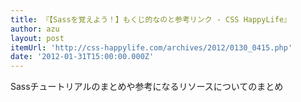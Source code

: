 ```yaml
---
title: 『【Sassを覚えよう！】もくじ的なのと参考リンク - CSS HappyLife』
author: azu
layout: post
itemUrl: 'http://css-happylife.com/archives/2012/0130_0415.php'
date: '2012-01-31T15:00:00.000Z'
---
```

Sassチュートリアルのまとめや参考になるリソースについてのまとめ
